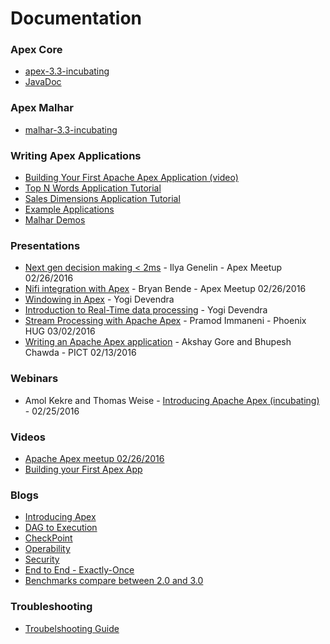 # Documentation

### Apex Core

- [apex-3.3-incubating](/docs/apex-3.3/)
- [JavaDoc](https://www.datatorrent.com/docs/apidocs/)

### Apex Malhar

- [malhar-3.3-incubating](/docs/malhar-3.3/)


### Writing Apex Applications

- [Building Your First Apache Apex Application (video)](https://youtu.be/LwRWBudOjg4)
- [Top N Words Application Tutorial](http://docs.datatorrent.com/tutorials/topnwords/)
- [Sales Dimensions Application Tutorial](http://docs.datatorrent.com/tutorials/salesdimensions/)
- [Example Applications](https://github.com/DataTorrent/examples)
- [Malhar Demos](https://github.com/apache/incubator-apex-malhar/tree/master/demos)

### Presentations

- [Next gen decision making < 2ms](http://www.slideshare.net/ApacheApex/capital-ones-next-generation-decision-in-less-than-2-ms) - Ilya Genelin - Apex Meetup 02/26/2016
- [Nifi integration with Apex](http://www.slideshare.net/ApacheApex/integrating-ni-fiandapex-by-bryan-bende) - Bryan Bende - Apex Meetup 02/26/2016
- [Windowing in Apex](http://yogidevendra.ml/2016/03/windowing-in-apex.html) - Yogi Devendra
- [Introduction to Real-Time data processing](http://yogidevendra.ml/2016/03/windowing-in-apex.html) - Yogi Devendra
- [Stream Processing with Apache Apex](http://www.slideshare.net/PramodImmaneni/meetup-59089806) - Pramod Immaneni - Phoenix HUG 03/02/2016
- [Writing an Apache Apex application](http://files.meetup.com/18978602/University%20program%20-%20Writing%20an%20Apache%20Apex%20application.pdf) - Akshay Gore and Bhupesh Chawda - PICT 02/13/2016

### Webinars

- Amol Kekre and Thomas Weise - [Introducing Apache Apex (incubating)](https://www.brighttalk.com/webcast/13685/190407) - 02/25/2016

### Videos

- [Apache Apex meetup 02/26/2016](https://www.youtube.com/watch?v=KkjhyBLupvs)
- [Building your First Apex App](https://www.youtube.com/watch?v=LwRWBudOjg4)

### Blogs

- [Introducing Apex](https://www.datatorrent.com/blog/introducing-apache-apex-incubating/)
- [DAG to Execution](https://www.datatorrent.com/blog/tracing-dags-from-specification-to-execution/)
- [CheckPoint](https://www.datatorrent.com/blog/blog-introduction-to-checkpoint/)
- [Operability](https://www.datatorrent.com/blog/blog-operability-the-graveyard-of-big-data-projects/)
- [Security](https://www.datatorrent.com/blog/blog-security-considerations-for-yarn-based-distributed-applications-in-hadoop/)
- [End to End - Exactly-Once](https://www.datatorrent.com/blog/end-to-end-exactly-once-with-apache-apex/)
- [Benchmarks compare between 2.0 and 3.0](https://www.datatorrent.com/blog-apex-performance-benchmark/)

### Troubleshooting

- [Troubelshooting Guide](http://docs.datatorrent.com/troubleshooting/)
